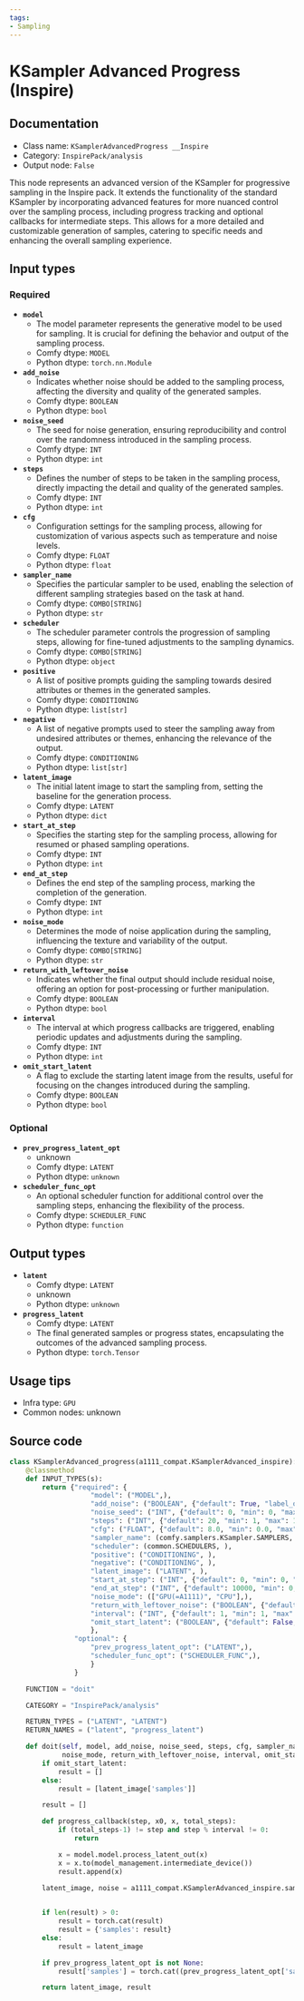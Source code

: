 ```yaml
---
tags:
- Sampling
---
```


# KSampler Advanced Progress (Inspire)
## Documentation
- Class name: `KSamplerAdvancedProgress __Inspire`
- Category: `InspirePack/analysis`
- Output node: `False`

This node represents an advanced version of the KSampler for progressive sampling in the Inspire pack. It extends the functionality of the standard KSampler by incorporating advanced features for more nuanced control over the sampling process, including progress tracking and optional callbacks for intermediate steps. This allows for a more detailed and customizable generation of samples, catering to specific needs and enhancing the overall sampling experience.
## Input types
### Required
- **`model`**
    - The model parameter represents the generative model to be used for sampling. It is crucial for defining the behavior and output of the sampling process.
    - Comfy dtype: `MODEL`
    - Python dtype: `torch.nn.Module`
- **`add_noise`**
    - Indicates whether noise should be added to the sampling process, affecting the diversity and quality of the generated samples.
    - Comfy dtype: `BOOLEAN`
    - Python dtype: `bool`
- **`noise_seed`**
    - The seed for noise generation, ensuring reproducibility and control over the randomness introduced in the sampling process.
    - Comfy dtype: `INT`
    - Python dtype: `int`
- **`steps`**
    - Defines the number of steps to be taken in the sampling process, directly impacting the detail and quality of the generated samples.
    - Comfy dtype: `INT`
    - Python dtype: `int`
- **`cfg`**
    - Configuration settings for the sampling process, allowing for customization of various aspects such as temperature and noise levels.
    - Comfy dtype: `FLOAT`
    - Python dtype: `float`
- **`sampler_name`**
    - Specifies the particular sampler to be used, enabling the selection of different sampling strategies based on the task at hand.
    - Comfy dtype: `COMBO[STRING]`
    - Python dtype: `str`
- **`scheduler`**
    - The scheduler parameter controls the progression of sampling steps, allowing for fine-tuned adjustments to the sampling dynamics.
    - Comfy dtype: `COMBO[STRING]`
    - Python dtype: `object`
- **`positive`**
    - A list of positive prompts guiding the sampling towards desired attributes or themes in the generated samples.
    - Comfy dtype: `CONDITIONING`
    - Python dtype: `list[str]`
- **`negative`**
    - A list of negative prompts used to steer the sampling away from undesired attributes or themes, enhancing the relevance of the output.
    - Comfy dtype: `CONDITIONING`
    - Python dtype: `list[str]`
- **`latent_image`**
    - The initial latent image to start the sampling from, setting the baseline for the generation process.
    - Comfy dtype: `LATENT`
    - Python dtype: `dict`
- **`start_at_step`**
    - Specifies the starting step for the sampling process, allowing for resumed or phased sampling operations.
    - Comfy dtype: `INT`
    - Python dtype: `int`
- **`end_at_step`**
    - Defines the end step of the sampling process, marking the completion of the generation.
    - Comfy dtype: `INT`
    - Python dtype: `int`
- **`noise_mode`**
    - Determines the mode of noise application during the sampling, influencing the texture and variability of the output.
    - Comfy dtype: `COMBO[STRING]`
    - Python dtype: `str`
- **`return_with_leftover_noise`**
    - Indicates whether the final output should include residual noise, offering an option for post-processing or further manipulation.
    - Comfy dtype: `BOOLEAN`
    - Python dtype: `bool`
- **`interval`**
    - The interval at which progress callbacks are triggered, enabling periodic updates and adjustments during the sampling.
    - Comfy dtype: `INT`
    - Python dtype: `int`
- **`omit_start_latent`**
    - A flag to exclude the starting latent image from the results, useful for focusing on the changes introduced during the sampling.
    - Comfy dtype: `BOOLEAN`
    - Python dtype: `bool`
### Optional
- **`prev_progress_latent_opt`**
    - unknown
    - Comfy dtype: `LATENT`
    - Python dtype: `unknown`
- **`scheduler_func_opt`**
    - An optional scheduler function for additional control over the sampling steps, enhancing the flexibility of the process.
    - Comfy dtype: `SCHEDULER_FUNC`
    - Python dtype: `function`
## Output types
- **`latent`**
    - Comfy dtype: `LATENT`
    - unknown
    - Python dtype: `unknown`
- **`progress_latent`**
    - Comfy dtype: `LATENT`
    - The final generated samples or progress states, encapsulating the outcomes of the advanced sampling process.
    - Python dtype: `torch.Tensor`
## Usage tips
- Infra type: `GPU`
- Common nodes: unknown


## Source code
```python
class KSamplerAdvanced_progress(a1111_compat.KSamplerAdvanced_inspire):
    @classmethod
    def INPUT_TYPES(s):
        return {"required": {
                    "model": ("MODEL",),
                    "add_noise": ("BOOLEAN", {"default": True, "label_on": "enable", "label_off": "disable"}),
                    "noise_seed": ("INT", {"default": 0, "min": 0, "max": 0xffffffffffffffff}),
                    "steps": ("INT", {"default": 20, "min": 1, "max": 10000}),
                    "cfg": ("FLOAT", {"default": 8.0, "min": 0.0, "max": 100.0, "step":0.5, "round": 0.01}),
                    "sampler_name": (comfy.samplers.KSampler.SAMPLERS, ),
                    "scheduler": (common.SCHEDULERS, ),
                    "positive": ("CONDITIONING", ),
                    "negative": ("CONDITIONING", ),
                    "latent_image": ("LATENT", ),
                    "start_at_step": ("INT", {"default": 0, "min": 0, "max": 10000}),
                    "end_at_step": ("INT", {"default": 10000, "min": 0, "max": 10000}),
                    "noise_mode": (["GPU(=A1111)", "CPU"],),
                    "return_with_leftover_noise": ("BOOLEAN", {"default": False, "label_on": "enable", "label_off": "disable"}),
                    "interval": ("INT", {"default": 1, "min": 1, "max": 10000}),
                    "omit_start_latent": ("BOOLEAN", {"default": False, "label_on": "True", "label_off": "False"}),
                    },
                "optional": {
                    "prev_progress_latent_opt": ("LATENT",),
                    "scheduler_func_opt": ("SCHEDULER_FUNC",),
                    }
                }

    FUNCTION = "doit"

    CATEGORY = "InspirePack/analysis"

    RETURN_TYPES = ("LATENT", "LATENT")
    RETURN_NAMES = ("latent", "progress_latent")

    def doit(self, model, add_noise, noise_seed, steps, cfg, sampler_name, scheduler, positive, negative, latent_image, start_at_step, end_at_step,
             noise_mode, return_with_leftover_noise, interval, omit_start_latent, prev_progress_latent_opt=None, scheduler_func_opt=None):
        if omit_start_latent:
            result = []
        else:
            result = [latent_image['samples']]

        result = []

        def progress_callback(step, x0, x, total_steps):
            if (total_steps-1) != step and step % interval != 0:
                return

            x = model.model.process_latent_out(x)
            x = x.to(model_management.intermediate_device())
            result.append(x)

        latent_image, noise = a1111_compat.KSamplerAdvanced_inspire.sample(model, add_noise, noise_seed, steps, cfg, sampler_name, scheduler, positive, negative, latent_image, start_at_step, end_at_step,
                                                                           noise_mode, False, callback=progress_callback, scheduler_func_opt=scheduler_func_opt)

        if len(result) > 0:
            result = torch.cat(result)
            result = {'samples': result}
        else:
            result = latent_image

        if prev_progress_latent_opt is not None:
            result['samples'] = torch.cat((prev_progress_latent_opt['samples'], result['samples']), dim=0)

        return latent_image, result

```
